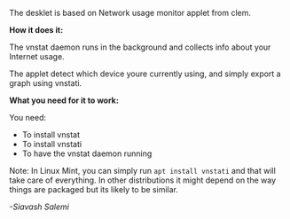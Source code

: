 The desklet is based on Network usage monitor applet from clem.

**How it does it:**

The vnstat daemon runs in the background and collects info about your Internet usage.

The applet detect which device youre currently using, and simply export a graph using vnstati.

**What you need for it to work:**

You need:
* To install vnstat
* To install vnstati
* To have the vnstat daemon running

Note: In Linux Mint, you can simply run `apt install vnstati` and that will take care of everything. In other distributions it might depend on the way things are packaged but its likely to be similar.

*-Siavash Salemi*